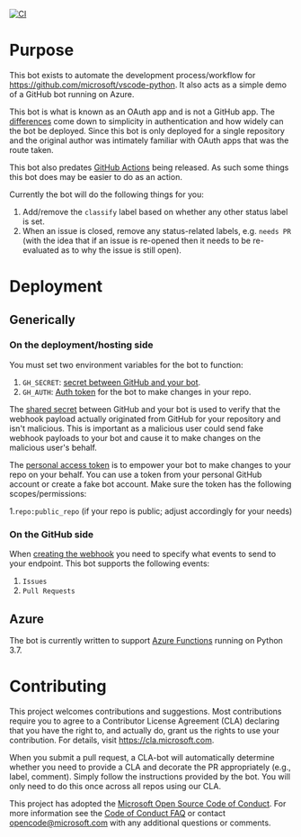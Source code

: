 [![CI](https://github.com/microsoft/pvscbot/workflows/CI/badge.svg?branch=master&event=push "CI status badge")](https://github.com/microsoft/pvscbot/actions?query=branch%3Amaster+event%3Apush+workflow%3ACI)

# Purpose

This bot exists to automate the development process/workflow for
https://github.com/microsoft/vscode-python. It also acts as a simple demo of
a GitHub bot running on Azure.

This bot is what is known as an OAuth app and is not a GitHub app. The
[differences](https://developer.github.com/apps/differences-between-apps/) come
down to simplicity in authentication and how widely can the bot be deployed. Since
this bot is only deployed for a single repository and the original author was
intimately familiar with OAuth apps that was the route taken.

This bot also predates [GitHub Actions](https://developer.github.com/actions/)
being released. As such some things this bot does may be easier to do as an action.

Currently the bot will do the following things for you:

1. Add/remove the `classify` label based on whether any other status label is set.
1. When an issue is closed, remove any status-related labels, e.g. `needs PR`
   (with the idea that if an issue is re-opened then it needs to be re-evaluated
   as to why the issue is still open).

# Deployment

## Generically

### On the deployment/hosting side

You must set two environment variables for the bot to function:

1. `GH_SECRET`: [secret between GitHub and your bot](https://developer.github.com/webhooks/securing/#setting-your-secret-token).
1. `GH_AUTH`: [Auth token](https://help.github.com/en/articles/creating-a-personal-access-token-for-the-command-line) for the bot to make changes in your repo.

The [shared secret](https://developer.github.com/webhooks/securing/#setting-your-secret-token)
between GitHub and your bot is used to verify that the webhook payload actually
originated from GitHub for your repository and isn't malicious. This is important
as a malicious user could send fake webhook payloads to your bot and cause it to
make changes on the malicious user's behalf.

The [personal access token](https://help.github.com/en/articles/creating-a-personal-access-token-for-the-command-line)
is to empower your bot to make changes to your repo on your behalf. You can use
a token from your personal GitHub account or create a fake bot account. Make sure
the token has the following scopes/permissions:

1.`repo:public_repo` (if your repo is public; adjust accordingly for your needs)

### On the GitHub side

When [creating the webhook](https://developer.github.com/webhooks/creating/) you
need to specify what events to send to your endpoint. This bot supports the
following events:

1. `Issues`
1. `Pull Requests`

## Azure

The bot is currently written to support
[Azure Functions](https://docs.microsoft.com/en-us/azure/azure-functions/)
running on Python 3.7.

# Contributing

This project welcomes contributions and suggestions. Most contributions require you to agree to a
Contributor License Agreement (CLA) declaring that you have the right to, and actually do, grant us
the rights to use your contribution. For details, visit https://cla.microsoft.com.

When you submit a pull request, a CLA-bot will automatically determine whether you need to provide
a CLA and decorate the PR appropriately (e.g., label, comment). Simply follow the instructions
provided by the bot. You will only need to do this once across all repos using our CLA.

This project has adopted the [Microsoft Open Source Code of Conduct](https://opensource.microsoft.com/codeofconduct/).
For more information see the [Code of Conduct FAQ](https://opensource.microsoft.com/codeofconduct/faq/) or
contact [opencode@microsoft.com](mailto:opencode@microsoft.com) with any additional questions or comments.
